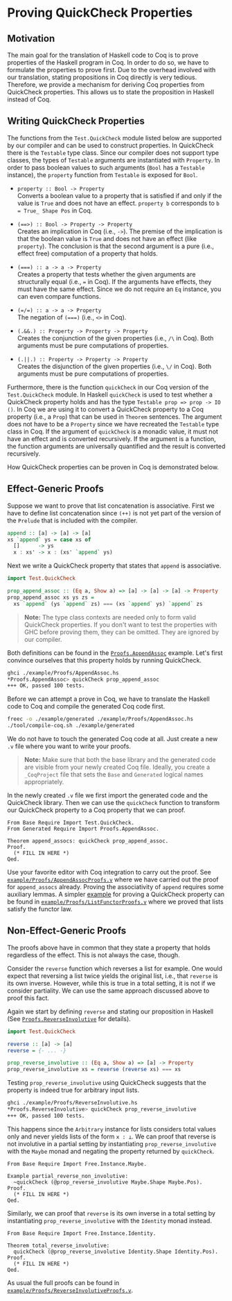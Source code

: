 # Proving QuickCheck Properties

## Motivation

The main goal for the translation of Haskell code to Coq is to prove properties of the Haskell program in Coq.
In order to do so, we have to formulate the properties to prove first.
Due to the overhead involved with our translation, stating propositions in Coq directly is very tedious.
Therefore, we provide a mechanism for deriving Coq properties from QuickCheck properties.
This allows us to state the proposition in Haskell instead of Coq.

## Writing QuickCheck Properties

The functions from the `Test.QuickCheck` module listed below are supported by our compiler and can be used to construct properties.
In QuickCheck there is the `Testable` type class.
Since our compiler does not support type classes, the types of `Testable` arguments are instantiated with `Property`.
In order to pass boolean values to such arguments (`Bool` has a `Testable` instance), the `property` function from `Testable` is exposed for `Bool`.

 - `property :: Bool -> Property`  
   Converts a boolean value to a property that is satisfied if and only if the value is `True` and does not have an effect.
   `property b` corresponds to `b = True_ Shape Pos` in Coq.

 - `(==>) :: Bool -> Property -> Property`  
   Creates an implication in Coq (i.e., `->`).
   The premise of the implication is that the boolean value is `True` and does not have an effect (like `property`).
   The conclusion is that the second argument is a pure (i.e., effect free) computation of a property that holds.

 - `(===) :: a -> a -> Property`  
   Creates a property that tests whether the given arguments are structurally equal (i.e., `=` in Coq).
   If the arguments have effects, they must have the same effect.
   Since we do not require an `Eq` instance, you can even compare functions.

 - `(=/=) :: a -> a -> Property`  
   The negation of `(===)` (i.e., `<>` in Coq).

 - `(.&&.) :: Property -> Property -> Property`  
   Creates the conjunction of the given properties (i.e., `/\` in Coq).
   Both arguments must be pure computations of properties.

 - `(.||.) :: Property -> Property -> Property`  
   Creates the disjunction of the given properties (i.e., `\/` in Coq).
   Both arguments must be pure computations of properties.

Furthermore, there is the function `quickCheck` in our Coq version of the `Test.QuickCheck` module.
In Haskell `quickCheck` is used to test whether a QuickCheck property holds and has the type `Testable prop => prop -> IO ()`.
In Coq we are using it to convert a QuickCheck property to a Coq property (i.e., a `Prop`) that can be used in `Theorem` sentences.
The argument does not have to be a `Property` since we have recreated the `Testable` type class in Coq.
If the argument of `quickCheck` is a monadic value, it must not have an effect and is converted recursively.
If the argument is a function, the function arguments are universally quantified and the result is converted recursively.

How QuickCheck properties can be proven in Coq is demonstrated below.

## Effect-Generic Proofs

Suppose we want to prove that list concatenation is associative.
First we have to define list concatenation since `(++)` is not yet part of the version of the `Prelude` that is included with the compiler.

```haskell
append :: [a] -> [a] -> [a]
xs `append` ys = case xs of
  []      -> ys
  x : xs' -> x : (xs' `append` ys)
```

Next we write a QuickCheck property that states that `append` is associative.

```haskell
import Test.QuickCheck

prop_append_assoc :: (Eq a, Show a) => [a] -> [a] -> [a] -> Property
prop_append_assoc xs ys zs =
  xs `append` (ys `append` zs) === (xs `append` ys) `append` zs
```

> **Note:** The type class contexts are needed only to form valid  QuickCheck properties.
> If you don't want to test the properties with GHC before proving them, they can be omitted.
> They are ignored by our compiler.

Both definitions can be found in the [`Proofs.AppendAssoc`][`example/Proofs/AppendAssoc.hs`] example.
Let's first convince ourselves that this property holds by running QuickCheck.

```bash
ghci ./example/Proofs/AppendAssoc.hs
*Proofs.AppendAssoc> quickCheck prop_append_assoc
+++ OK, passed 100 tests.
```

Before we can attempt a prove in Coq, we have to translate the Haskell code to Coq and compile the generated Coq code first.

```bash
freec -o ./example/generated ./example/Proofs/AppendAssoc.hs
./tool/compile-coq.sh ./example/generated
```

We do not have to touch the generated Coq code at all.
Just create a new `.v` file where you want to write your proofs.

> **Note:** Make sure that both the base library and the generated code are visible from your newly created Coq file.
> Ideally, you create a `_CoqProject` file that sets the `Base` and `Generated` logical names appropriately.

In the newly created `.v` file we first import the generated code and the QuickCheck library.
Then we can use the `quickCheck` function to transform our QuickCheck property to a Coq property that we can proof.

```coq
From Base Require Import Test.QuickCheck.
From Generated Require Import Proofs.AppendAssoc.

Theorem append_assocs: quickCheck prop_append_assoc.
Proof.
  (* FILL IN HERE *)
Qed.
```

Use your favorite editor with Coq integration to carry out the proof.
See [`example/Proofs/AppendAssocProofs.v`][] where we have carried out the proof for `append_assocs` already.
Proving the associativity of `append` requires some auxiliary lemmas.
A simpler [example][`example/Proofs/ListFunctor.hs`] for proving a QuickCheck property can be found in [`example/Proofs/ListFunctorProofs.v`][] where we proved that lists satisfy the functor law.

## Non-Effect-Generic Proofs

The proofs above have in common that they state a property that holds regardless of the effect.
This is not always the case, though.

Consider the `reverse` function which reverses a list for example.
One would expect that reversing a list twice yields the original list, i.e., that `reverse` is its own inverse.
However, while this is true in a total setting, it is not if we consider partiality.
We can use the same approach discussed above to proof this fact.

Again we start by defining `reverse` and stating our proposition in Haskell (See [`Proofs.ReverseInvolutive`][`example/Proofs/ReverseInvolutive.hs`] for details).

```haskell
import Test.QuickCheck

reverse :: [a] -> [a]
reverse = {- ... -}

prop_reverse_involutive :: (Eq a, Show a) => [a] -> Property
prop_reverse_involutive xs = reverse (reverse xs) === xs
```

Testing `prop_reverse_involutive` using QuickCheck suggests that the property is indeed true for arbitrary input lists.

```bash
ghci ./example/Proofs/ReverseInvolutive.hs
*Proofs.ReverseInvolutive> quickCheck prop_reverse_involutive
+++ OK, passed 100 tests.
```

This happens since the `Arbitrary` instance for lists considers total values only and never yields lists of the form `x : ⊥`.
We can proof that reverse is not involutive in a partial setting by instantiating `prop_reverse_involutive` with the `Maybe` monad and negating the property returned by `quickCheck`.

```coq
From Base Require Import Free.Instance.Maybe.

Example partial_reverse_non_involutive:
  ~quickCheck (@prop_reverse_involutive Maybe.Shape Maybe.Pos).
Proof.
  (* FILL IN HERE *)
Qed.
```

Similarly, we can proof that `reverse` is its own inverse in a total setting by instantiating `prop_reverse_involutive` with the `Identity` monad instead.

```coq
From Base Require Import Free.Instance.Identity.

Theorem total_reverse_involutive:
  quickCheck (@prop_reverse_involutive Identity.Shape Identity.Pos).
Proof.
  (* FILL IN HERE *)
Qed.
```

As usual the full proofs can be found in [`example/Proofs/ReverseInvolutiveProofs.v`][].

[`example/Proofs/AppendAssoc.hs`]:
  ../example/Proofs/AppendAssoc.hs
  "Free Compiler Examples — Associativity of Append"
[`example/Proofs/AppendAssocProofs.v`]:
  ../example/Proofs/AppendAssocProofs.v
  "Free Compiler Examples — Associativity of Append — Proofs"

[`example/Proofs/ListFunctor.hs`]:
  ../example/Proofs/ListFunctor.hs
  "Free Compiler Examples — List Functor Laws"
[`example/Proofs/ListFunctorProofs.v`]:
  ../example/Proofs/ListFunctorProofs.v
  "Free Compiler Examples — List Functor Laws — Proofs"
[`example/Proofs/ReverseInvolutive.hs`]:
  ../example/Proofs/ReverseInvolutive.hs
  "Free Compiler Examples — Reverse is (non-)Involutive"
[`example/Proofs/ReverseInvolutiveProofs.v`]:
  ../example/Proofs/ReverseInvolutiveProofs.v
  "Free Compiler Examples — Reverse is (non-)Involutive — Proofs"
